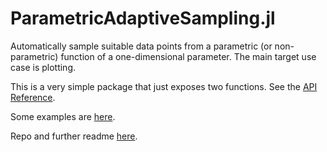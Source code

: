 
# ParametricAdaptiveSampling.jl

Automatically sample suitable data points from a parametric (or non-parametric) function of a one-dimensional parameter. The main target use case is plotting.

This is a very simple package that just exposes two functions. See the [API Reference](api.md).

Some examples are [here](assets/examples.html).

Repo and further readme [here](https://github.com/sschuldenzucker/ParametricAdaptiveSampling.jl).
